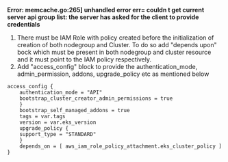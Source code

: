 ****Error: memcache.go:265] unhandled error err= couldn t get current server api group list: the server has asked for the client to provide credentials****
1. There must be IAM Role with policy created before the initialization of creation of both nodegroup and Cluster. 
   To do so add "depends upon" bock  which must be present in both nodegroup and cluster resource and it must point to the IAM policy respectively. 
2. Add "access_config" block to provide the authentication_mode, admin_permission, addons, upgrade_policy etc as mentioned below

```
access_config {
    authentication_mode = "API"
    bootstrap_cluster_creator_admin_permissions = true
    }
    bootstrap_self_managed_addons = true
    tags = var.tags
    version = var.eks_version
    upgrade_policy {
    support_type = "STANDARD"
    }
    depends_on = [ aws_iam_role_policy_attachment.eks_cluster_policy ]
}
```
